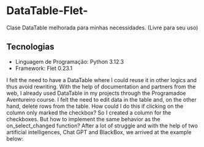 # DataTable-Flet-
Clase DataTable melhorada para minhas necessidades. (Livre para seu uso)

## Tecnologias

* Linguagem de Programação: Python 3.12.3
* Framework: Flet 0.23.1

I felt the need to have a DataTable where I could reuse it in other logics and thus avoid rewriting. With the help of documentation and partners from the web, I already used DataTable in my projects through the Programadoe Aventureiro course. I felt the need to edit data in the table and, on the other hand, delete rows from the table. How could I do this if clicking on the column only marked the checkbox? So I created a column for the checkboxes. But how to implement the same behavior as the on_select_changed function? After a lot of struggle and with the help of two artificial intelligences, Chat GPT and BlackBox, we arrived at the example below:


